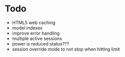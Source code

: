 # Todo

- HTML5 web caching
- model indexes
- improve error handling
- multiple active sessions
- power is reduced status???
- session override mode to not stop when hitting limit
